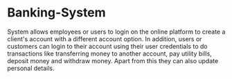 # Banking-System
System allows employees or users to login on the online platform to create a client's account with a different account option. In addition, users or customers can login to their account using their user credentials to do transactions like transferring money to another account, pay utility bills, deposit money and withdraw money. Apart from this they can also update personal details.

